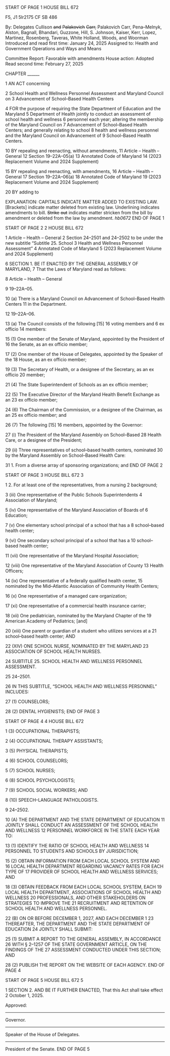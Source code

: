 START OF PAGE 1
HOUSE BILL 672

F5, J1 5lr2175
CF SB 486

By: Delegates Cullison ~~and~~ ~~Palakovich~~ ~~Carr,~~ Palakovich Carr, Pena–Melnyk,
Alston, Bagnall, Bhandari, Guzzone, Hill, S. Johnson, Kaiser, Kerr, Lopez,
Martinez, Rosenberg, Taveras, White Holland, Woods, and Woorman
Introduced and read first time: January 24, 2025
Assigned to: Health and Government Operations and Ways and Means

Committee Report: Favorable with amendments
House action: Adopted
Read second time: February 27, 2025

CHAPTER ______

1 AN ACT concerning

2 School Health and Wellness Personnel Assessment and Maryland Council on
3 Advancement of School–Based Health Centers

4 FOR the purpose of requiring the State Department of Education and the Maryland
5 Department of Health jointly to conduct an assessment of school health and wellness
6 personnel each year; altering the membership of the Maryland Council on
7 Advancement of School–Based Health Centers; and generally relating to school
8 health and wellness personnel and the Maryland Council on Advancement of
9 School–Based Health Centers.

10 BY repealing and reenacting, without amendments,
11 Article – Health – General
12 Section 19–22A–05(a)
13 Annotated Code of Maryland
14 (2023 Replacement Volume and 2024 Supplement)

15 BY repealing and reenacting, with amendments,
16 Article – Health – General
17 Section 19–22A–06(a)
18 Annotated Code of Maryland
19 (2023 Replacement Volume and 2024 Supplement)

20 BY adding to

EXPLANATION: CAPITALS INDICATE MATTER ADDED TO EXISTING LAW.
[Brackets] indicate matter deleted from existing law.
Underlining indicates amendments to bill.
~~Strike~~ ~~out~~ indicates matter stricken from the bill by amendment or deleted from the law by
amendment. *hb0672*
END OF PAGE 1

START OF PAGE 2
2 HOUSE BILL 672

1 Article – Health – General
2 Section 24–2501 and 24–2502 to be under the new subtitle “Subtitle 25. School
3 Health and Wellness Personnel Assessment”
4 Annotated Code of Maryland
5 (2023 Replacement Volume and 2024 Supplement)

6 SECTION 1. BE IT ENACTED BY THE GENERAL ASSEMBLY OF MARYLAND,
7 That the Laws of Maryland read as follows:

8 Article – Health – General

9 19–22A–05.

10 (a) There is a Maryland Council on Advancement of School–Based Health Centers
11 in the Department.

12 19–22A–06.

13 (a) The Council consists of the following [15] 16 voting members and 6 ex officio
14 members:

15 (1) One member of the Senate of Maryland, appointed by the President of
16 the Senate, as an ex officio member;

17 (2) One member of the House of Delegates, appointed by the Speaker of the
18 House, as an ex officio member;

19 (3) The Secretary of Health, or a designee of the Secretary, as an ex officio
20 member;

21 (4) The State Superintendent of Schools as an ex officio member;

22 (5) The Executive Director of the Maryland Health Benefit Exchange as an
23 ex officio member;

24 (6) The Chairman of the Commission, or a designee of the Chairman, as an
25 ex officio member; and

26 (7) The following [15] 16 members, appointed by the Governor:

27 (i) The President of the Maryland Assembly on School–Based
28 Health Care, or a designee of the President;

29 (ii) Three representatives of school–based health centers, nominated
30 by the Maryland Assembly on School–Based Health Care:

31 1. From a diverse array of sponsoring organizations; and
END OF PAGE 2

START OF PAGE 3
HOUSE BILL 672 3

1 2. For at least one of the representatives, from a nursing
2 background;

3 (iii) One representative of the Public Schools Superintendents
4 Association of Maryland;

5 (iv) One representative of the Maryland Association of Boards of
6 Education;

7 (v) One elementary school principal of a school that has a
8 school–based health center;

9 (vi) One secondary school principal of a school that has a
10 school–based health center;

11 (vii) One representative of the Maryland Hospital Association;

12 (viii) One representative of the Maryland Association of County
13 Health Officers;

14 (ix) One representative of a federally qualified health center,
15 nominated by the Mid–Atlantic Association of Community Health Centers;

16 (x) One representative of a managed care organization;

17 (xi) One representative of a commercial health insurance carrier;

18 (xii) One pediatrician, nominated by the Maryland Chapter of the
19 American Academy of Pediatrics; [and]

20 (xiii) One parent or guardian of a student who utilizes services at a
21 school–based health center; AND

22 (XIV) ONE SCHOOL NURSE, NOMINATED BY THE MARYLAND
23 ASSOCIATION OF SCHOOL HEALTH NURSES.

24 SUBTITLE 25. SCHOOL HEALTH AND WELLNESS PERSONNEL ASSESSMENT.

25 24–2501.

26 IN THIS SUBTITLE, “SCHOOL HEALTH AND WELLNESS PERSONNEL” INCLUDES:

27 (1) COUNSELORS;

28 (2) DENTAL HYGIENISTS;
END OF PAGE 3

START OF PAGE 4
4 HOUSE BILL 672

1 (3) OCCUPATIONAL THERAPISTS;

2 (4) OCCUPATIONAL THERAPY ASSISTANTS;

3 (5) PHYSICAL THERAPISTS;

4 (6) SCHOOL COUNSELORS;

5 (7) SCHOOL NURSES;

6 (8) SCHOOL PSYCHOLOGISTS;

7 (9) SCHOOL SOCIAL WORKERS; AND

8 (10) SPEECH–LANGUAGE PATHOLOGISTS.

9 24–2502.

10 (A) THE DEPARTMENT AND THE STATE DEPARTMENT OF EDUCATION
11 JOINTLY SHALL CONDUCT AN ASSESSMENT OF THE SCHOOL HEALTH AND WELLNESS
12 PERSONNEL WORKFORCE IN THE STATE EACH YEAR TO:

13 (1) IDENTIFY THE RATIO OF SCHOOL HEALTH AND WELLNESS
14 PERSONNEL TO STUDENTS AND SCHOOLS BY JURISDICTION;

15 (2) OBTAIN INFORMATION FROM EACH LOCAL SCHOOL SYSTEM AND
16 LOCAL HEALTH DEPARTMENT REGARDING VACANCY RATES FOR EACH TYPE OF
17 PROVIDER OF SCHOOL HEALTH AND WELLNESS SERVICES; AND

18 (3) OBTAIN FEEDBACK FROM EACH LOCAL SCHOOL SYSTEM, EACH
19 LOCAL HEALTH DEPARTMENT, ASSOCIATIONS OF SCHOOL HEALTH AND WELLNESS
20 PROFESSIONALS, AND OTHER STAKEHOLDERS ON STRATEGIES TO IMPROVE THE
21 RECRUITMENT AND RETENTION OF SCHOOL HEALTH AND WELLNESS PERSONNEL.

22 (B) ON OR BEFORE DECEMBER 1, 2027, AND EACH DECEMBER 1
23 THEREAFTER, THE DEPARTMENT AND THE STATE DEPARTMENT OF EDUCATION
24 JOINTLY SHALL SUBMIT:

25 (1) SUBMIT A REPORT TO THE GENERAL ASSEMBLY, IN ACCORDANCE
26 WITH § 2–1257 OF THE STATE GOVERNMENT ARTICLE, ON THE FINDINGS OF THE
27 ASSESSMENT CONDUCTED UNDER THIS SECTION; AND

28 (2) PUBLISH THE REPORT ON THE WEBSITE OF EACH AGENCY.
END OF PAGE 4

START OF PAGE 5
HOUSE BILL 672 5

1 SECTION 2. AND BE IT FURTHER ENACTED, That this Act shall take effect
2 October 1, 2025.

Approved:

________________________________________________________________________________
Governor.

________________________________________________________________________________
Speaker of the House of Delegates.

________________________________________________________________________________
President of the Senate.
END OF PAGE 5